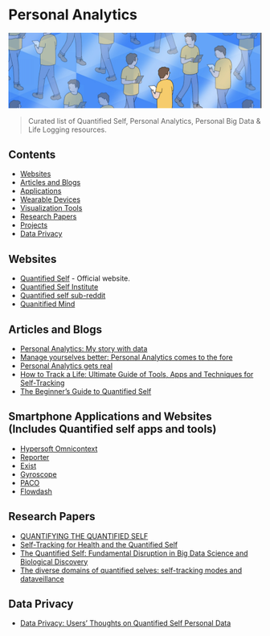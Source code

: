 # Personal Analytics

![](Images/file%20spaces.png)

> Curated list of Quantified Self, Personal Analytics, Personal Big Data & Life Logging resources.

## Contents

- [Websites](#Websites)
- [Articles and Blogs](#articles-and-blogs)
- [Applications](#smartphone-applications)
- [Wearable Devices](#devices-and-wearables)
- [Visualization Tools](#visualization-tools)
- [Research Papers](#research-and-analysis)
- [Projects](#open-source-projects)
- [Data Privacy](#data-privacy)

## Websites

- [Quantified Self](http://quantifiedself.com/) - Official website.
- [Quantified Self Institute](https://qsinstitute.com/)
- [Quantified self sub-reddit](https://www.reddit.com/r/QuantifiedSelf/)
- [Quanitified Mind](http://www.quantified-mind.com/about)

## Articles and Blogs

- [Personal Analytics: My story with data](https://medium.com/@shashwatpradhan/personal-analytics-my-story-with-data-609b3469ca02)
- [Manage yourselves better: Personal Analytics comes to the fore](https://www.linkedin.com/pulse/manage-yourselves-better-personal-analytics-comes-fore-chhavi-saluja/)
- [Personal Analytics gets real](https://www.wired.com/insights/2013/11/love-life-and-r-personal-analytics-gets-real/)
- [How to Track a Life: Ultimate Guide of Tools, Apps and Techniques for Self-Tracking](http://www.markwk.com/tracking-tools.html)
- [The Beginner’s Guide to Quantified Self](https://technori.com/2018/08/4281-the-beginners-guide-to-quantified-self-plus-a-list-of-the-best-personal-data-tools-out-there/markmoschel/)

##  Smartphone Applications and Websites (Includes Quantified self apps and tools)

- [Hypersoft Omnicontext](https://hypersoft.com/personal_analytics.htm)
- [Reporter](http://reporter-app.com/)
- [Exist](https://exist.io/)
- [Gyroscope](https://gyrosco.pe/)
- [PACO](https://pacoapp.com/)
- [Flowdash](https://flowdash.co/app/about)


## Research Papers
- [QUANTIFYING THE QUANTIFIED SELF](https://pdfs.semanticscholar.org/7ccb/e2e99078317a8657a2d362cdeb755b323cf4.pdf)
- [Self-Tracking for Health and the Quantified Self](https://link.springer.com/article/10.1007/s13347-016-0215-5)
- [The Quantified Self: Fundamental Disruption in Big Data Science and Biological Discovery](https://www.liebertpub.com/doi/full/10.1089/big.2012.0002)
- [The diverse domains of quantified selves: self-tracking modes and dataveillance](https://www.tandfonline.com/doi/abs/10.1080/03085147.2016.1143726)


## Data Privacy
- [Data Privacy: Users’ Thoughts on Quantified Self Personal Data](http://oro.open.ac.uk/51558/)
